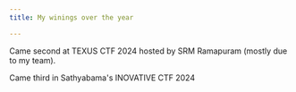 ```yaml
---
title: My winings over the year

---
```



Came second at TEXUS CTF 2024 hosted by SRM Ramapuram (mostly due to my team). 

Came third in Sathyabama's INOVATIVE CTF 2024 
